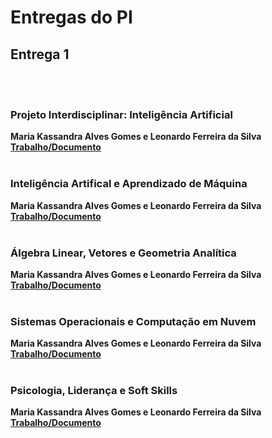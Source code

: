 # Entregas do PI

## Entrega 1
<br><br>

### Projeto Interdisciplinar: Inteligência Artificial

<b> Maria Kassandra Alves Gomes e Leonardo Ferreira da Silva [Trabalho/Documento](https://github.com/2025-2-NCC5/Projeto3/tree/main/documentos/Entrega%201/Projeto%20Interdisciplinar%20Intelig%C3%AAncia%20Artificial)</b>
<br><br>


### Inteligência Artifical e Aprendizado de Máquina

<b> Maria Kassandra Alves Gomes e Leonardo Ferreira da Silva [Trabalho/Documento](https://github.com/2025-2-NCC5/Projeto3/tree/main/documentos/Entrega%201/Intelig%C3%AAncia%20Artificial%20e%20Aprendizagem%20de%20M%C3%A1quina)</b>
<br><br>

### Álgebra Linear, Vetores e Geometria Analítica

<b> Maria Kassandra Alves Gomes e Leonardo Ferreira da Silva [Trabalho/Documento](https://github.com/2025-2-NCC5/Projeto3/blob/main/documentos/Entrega%201/%C3%81lgebra%20Linear%2C%20Vetores%20e%20Geometria%20Analitica/Algebra%20Linear-1.pdf)</b>
<br><br>

### Sistemas Operacionais e Computação em Nuvem

<b> Maria Kassandra Alves Gomes e Leonardo Ferreira da Silva [Trabalho/Documento](https://github.com/2025-2-NCC5/Projeto3/blob/main/documentos/Entrega%201/Sistemas%20Operacionais%20e%20Computa%C3%A7%C3%A3o%20em%20Nuvem/Entrega%201%20-%20Configura%C3%A7%C3%A3o%20B%C3%A1sica%20de%20Ambiente%20de%20Computa%C3%A7%C3%A3o%20em%20Nuvem.pdf)</b>
<br><br>

### Psicologia, Liderança e Soft Skills

<b> Maria Kassandra Alves Gomes e Leonardo Ferreira da Silva [Trabalho/Documento](https://github.com/2025-2-NCC5/Projeto3/blob/main/documentos/Entrega%201/Psicologia%2C%20Lideran%C3%A7a%20e%20Soft%20Skills/Entrega%201%20-%20Diversidade%20e%20trabalho%20em%20equipe.pdf)</b>
<br><br>
